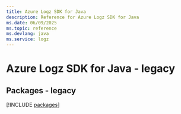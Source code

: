 ```yaml
---
title: Azure Logz SDK for Java
description: Reference for Azure Logz SDK for Java
ms.date: 06/09/2025
ms.topic: reference
ms.devlang: java
ms.service: logz
---
```

# Azure Logz SDK for Java - legacy
## Packages - legacy
[!INCLUDE [packages](logz-index.md)]